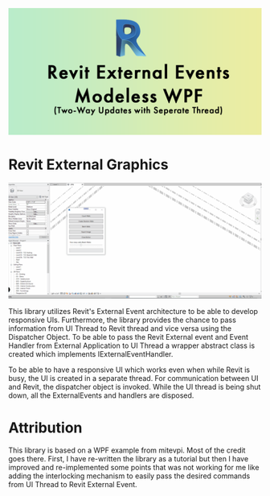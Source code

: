 ![alt text](https://github.com/varolomer/RevitWPF/blob/master/RevitWPF/Assets/Github/Banner.png)

# Revit External Graphics
![alt text](https://github.com/varolomer/RevitWPF/blob/master/RevitWPF/Assets/Github/BatchWallExportProgress.gif)

This library utilizes Revit's External Event architecture to be able to develop responsive UIs. Furthermore, the library provides the chance to pass information from UI Thread to Revit thread and vice versa using the Dispatcher Object. To be able to pass the Revit External event and Event Handler from External Application to UI Thread a wrapper abstract class is created which implements IExternalEventHandler.

To be able to have a responsive UI which works even when while Revit is busy, the UI is created in a separate thread. For communication between UI and Revit, the dispatcher object is invoked. While the UI thread is being shut down, all the ExternalEvents and handlers are disposed.

# Attribution
This library is based on a WPF example from mitevpi. Most of the credit goes there. First, I have re-written the library as a tutorial but then I have improved and re-implemented some points that was not working for me like adding the interlocking mechanism to easily pass the desired commands from UI Thread to Revit External Event.
